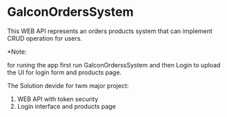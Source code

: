 # GalconOrdersSystem

This WEB API represents an orders products system that can implement CRUD operation for users.

*Note:

for runing the app first run GalconOrderssSystem and then Login to upload the UI for login form and products page.

The Solution devide for twm major project:
1. WEB API with token security
2. Login interface and products page
